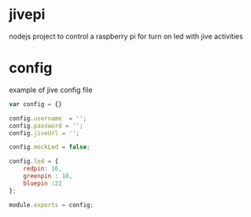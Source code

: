 jivepi
======

nodejs project to control a raspberry pi for turn on led with jive activities


config
======

example of jive config file

```javascript
var config = {}

config.username  = '';
config.password = '';
config.jiveUrl = '';

config.mockLed = false;

config.led = {
    redpin: 16,
    greenpin : 18,
    bluepin :22
};

module.exports = config;
```